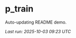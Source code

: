 # p_train

Auto-updating README demo.

<!--START_SECTION:status-->
_Last run: 2025-10-03 09:23 UTC_
<!--END_SECTION:status-->



























































































































































































































































































































































































































































































































































































































































































































































































































































































































































